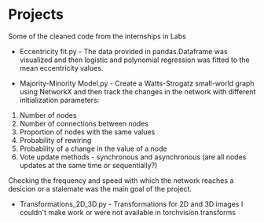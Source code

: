 # Projects
Some of the cleaned code from the internships in Labs



 - Eccentricity fit.py - The data provided in pandas.Dataframe was visualized and then logistic and polynomial regression was fitted to the mean eccentricity values.  



 - Majority-Minority Model.py - Create a Watts-Strogatz small-world graph using NetworkX and then track the changes in the network with different initialization parameters: 
1. Number of nodes
2. Number of connections between nodes
3. Proportion of nodes with the same values 
4. Probability of rewiring
5. Probability of a change in the value of a node 
6. Vote update methods - synchronous and asynchronous (are all nodes updates at the same time or sequentially?)

Checking the frequency and speed with which the network reaches a desicion or a stalemate was the main goal of the project.



 - Transformations_2D_3D.py - Transformations for 2D and 3D images I couldn't make work or were not available in torchvision.transforms
